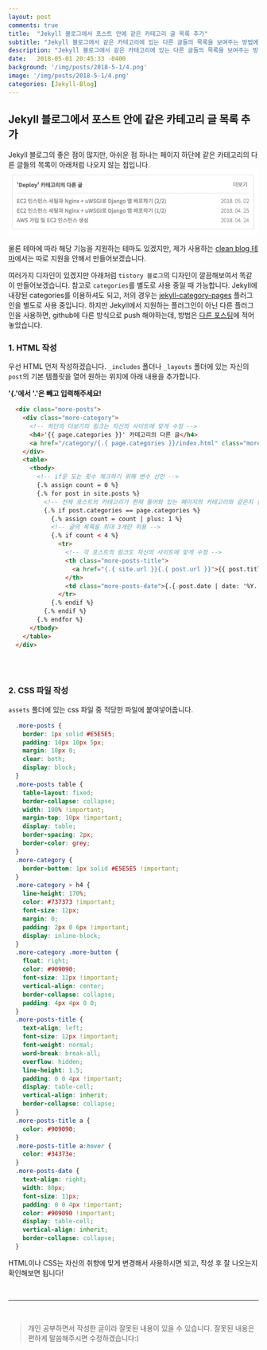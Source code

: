 ```yaml
---
layout: post
comments: true
title:  "Jekyll 블로그에서 포스트 안에 같은 카테고리 글 목록 추가"
subtitle: "Jekyll 블로그에서 같은 카테고리에 있는 다른 글들의 목록을 보여주는 방법에 대해서 다룹니다."
description: "Jekyll 블로그에서 같은 카테고리에 있는 다른 글들의 목록을 보여주는 방법에 대해서 다룹니다."
date:   2018-05-01 20:45:33 -0400
background: '/img/posts/2018-5-1/4.png'
image: '/img/posts/2018-5-1/4.png'
categories: [Jekyll-Blog]
---
```



## Jekyll 블로그에서 포스트 안에 같은 카테고리 글 목록 추가
Jekyll 블로그의 좋은 점이 많지만, 아쉬운 점 하나는 페이지 하단에 같은 카테고리의 다른 글들의 목록이 아래처럼 나오지 않는 점입니다.
![그림4](/img/posts/2018-5-1/4.png)


물론 테마에 따라 해당 기능을 지원하는 테마도 있겠지만, 제가 사용하는 [clean blog 테마](https://github.com/BlackrockDigital/startbootstrap-clean-blog-jekyll)에서는 따로 지원을 안해서 만들어보겠습니다.

여러가지 디자인이 있겠지만 아래처럼 `tistory 블로그`의 디자인이 깔끔해보여서 똑같이 만들어보겠습니다. 참고로 `categories`를 별도로 사용 중일 때 가능합니다. Jekyll에 내장된 categories를 이용하셔도 되고, 저의 경우는 [jekyll-category-pages]( https://github.com/field-theory/jekyll-category-pages) 플러그인을 별도로 사용 중입니다. 하지만 Jekyll에서 지원하는 플러그인이 아닌 다른 플러그인을 사용하면, github에 다른 방식으로 push 해야하는데, 방법은 [다른 포스팅](https://rainsound-k.github.io/jekyll-blog/2018/05/02/apply-custom-plugin.html)에 적어놓았습니다.

### 1. HTML 작성
우선 HTML 먼저 작성하겠습니다. `_includes` 폴더나 `_layouts` 폴더에 있는 자신의 `post`의 기본 템플릿을 열어 원하는 위치에 아래 내용을 추가합니다.

**'{.'에서 '.'은 빼고 입력해주세요!**
```html
  <div class="more-posts">
    <div class="more-category">
      <!-- 하단의 더보기의 링크는 자신의 사이트에 맞게 수정 -->
      <h4>'{{ page.categories }}' 카테고리의 다른 글</h4>
      <a href="/category/{.{ page.categories }}/index.html" class="more-button">더보기</a>
    </div>
    <table>
      <tbody>
        <!-- if문 도는 횟수 체크하기 위해 변수 선언 -->
        {.% assign count = 0 %}
        {.% for post in site.posts %}
          <!-- 전체 포스트의 카테고리가 현재 들어와 있는 페이지의 카테고리와 같은지 판단-->
          {.% if post.categories == page.categories %}
            {.% assign count = count | plus: 1 %}
            <!-- 글의 목록을 최대 3개만 허용 -->
            {.% if count < 4 %}
              <tr>
                <!-- 각 포스트의 링크도 자신의 사이트에 맞게 수정 -->
                <th class="more-posts-title">
                  <a href="{.{ site.url }}{.{ post.url }}">{{ post.title }}</a>
                </th>
                <td class="more-posts-date">{.{ post.date | date: '%Y. %m. %d' }}</td>
              </tr>
            {.% endif %}
          {.% endif %}
        {.% endfor %}
      </tbody>
    </table>
  </div>
```
<br><br>

### 2. CSS 파일 작성
`assets` 폴더에 있는 css 파일 중 적당한 파일에 붙여넣어줍니다.
```css
  .more-posts {
    border: 1px solid #E5E5E5;
    padding: 10px 10px 5px;
    margin: 10px 0;
    clear: both;
    display: block;
  }
  .more-posts table {
    table-layout: fixed;
    border-collapse: collapse;
    width: 100% !important;
    margin-top: 10px !important;
    display: table;
    border-spacing: 2px;
    border-color: grey;
  }
  .more-category {
    border-bottom: 1px solid #E5E5E5 !important;
  }
  .more-category > h4 {
    line-height: 170%;
    color: #737373 !important;
    font-size: 12px;
    margin: 0;
    padding: 2px 0 6px !important;
    display: inline-block;
  }
  .more-category .more-button {
    float: right;
    color: #909090;
    font-size: 12px !important;
    vertical-align: center;
    border-collapse: collapse;
    padding: 4px 4px 0 0;
  }
  .more-posts-title {
    text-align: left;
    font-size: 12px !important;
    font-weight: normal;
    word-break: break-all;
    overflow: hidden;
    line-height: 1.5;
    padding: 0 0 4px !important;
    display: table-cell;
    vertical-align: inherit;
    border-collapse: collapse;
  }
  .more-posts-title a {
    color: #909090;
  }
  .more-posts-title a:hover {
    color: #34373e;
  }
  .more-posts-date {
    text-align: right;
    width: 80px;
    font-size: 11px;
    padding: 0 0 4px !important;
    color: #909090 !important;
    display: table-cell;
    vertical-align: inherit;
    border-collapse: collapse;
  }
```
HTML이나 CSS는 자신의 취향에 맞게 변경해서 사용하시면 되고, 작성 후 잘 나오는지 확인해보면 됩니다!


<br>

---------------------------------------------------------------------------------------
<br>



> 개인 공부하면서 작성한 글이라 잘못된 내용이 있을 수 있습니다. 잘못된 내용은 편하게 말씀해주시면 수정하겠습니다:)


<br>
